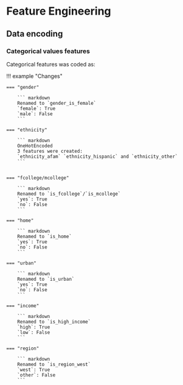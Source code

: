 # Feature Engineering

## Data encoding

### Categorical values features

Categorical features was coded as:

!!! example "Changes"

    === "gender"

        ``` markdown
        Renamed to `gender_is_female`
        `female`: True
        `male`: False
        ```

    === "ethnicity"
        
        ``` markdown
        OneHotEncoded
        3 features were created:
        `ethnicity_afam` `ethnicity_hispanic` and `ethnicity_other`
        ```


    === "fcollege/mcollege"

        ``` markdown
        Renamed to `is_fcollege`/`is_mcollege`
        `yes`: True
        `no`: False
        ```
    
    === "home"
        
        ``` markdown
        Renamed to `is_home`
        `yes`: True
        `no`: False
        ```

    === "urban"
        
        ``` markdown
        Renamed to `is_urban`
        `yes`: True
        `no`: False
        ```

    === "income"
        
        ``` markdown
        Renamed to `is_high_income`
        `high`: True
        `low`: False
        ```

    === "region"
        
        ``` markdown
        Renamed to `is_region_west`
        `west`: True
        `other`: False
        ```


